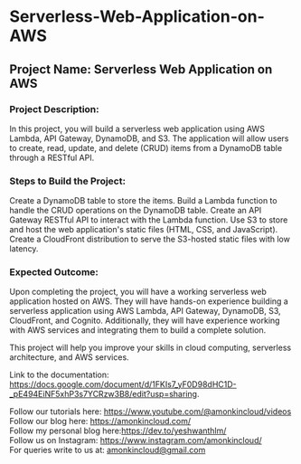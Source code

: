 # Serverless-Web-Application-on-AWS

## Project Name: Serverless Web Application on AWS

### Project Description:

In this project, you will build a serverless web application using AWS Lambda, API Gateway, DynamoDB, and S3. The application will allow users to create, read, update, and delete (CRUD) items from a DynamoDB table through a RESTful API.

### Steps to Build the Project:

Create a DynamoDB table to store the items.
Build a Lambda function to handle the CRUD operations on the DynamoDB table.
Create an API Gateway RESTful API to interact with the Lambda function.
Use S3 to store and host the web application's static files (HTML, CSS, and JavaScript).
Create a CloudFront distribution to serve the S3-hosted static files with low latency.

### Expected Outcome:

Upon completing the project, you will have a working serverless web application hosted on AWS. They will have hands-on experience building a serverless application using AWS Lambda, API Gateway, DynamoDB, S3, CloudFront, and Cognito. Additionally, they will have experience working with AWS services and integrating them to build a complete solution.

This project will help you improve your skills in cloud computing, serverless architecture, and AWS services.

Link to the documentation: https://docs.google.com/document/d/1FKIs7_yF0D98dHC1D-_pE494EiNF5xhP3s7YCRzw3B8/edit?usp=sharing. 


Follow our tutorials here: https://www.youtube.com/@amonkincloud/videos \
Follow our blog here: https://amonkincloud.com/ \
Follow my personal blog here:https://dev.to/yeshwanthlm/ \
Follow us on Instagram: https://www.instagram.com/amonkincloud/ \
For queries write to us at: amonkincloud@gmail.com 








